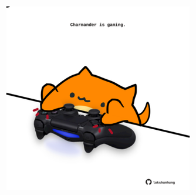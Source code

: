 <!-- built at 14/06/2024, 24:01:25 UTC -->
<p align="center">
  <img width="500" height="500" src="./ReadmeImage.svg">
</p>
